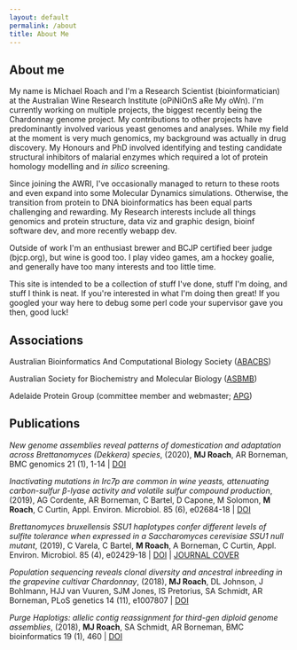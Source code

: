 ```yaml
---
layout: default
permalink: /about
title: About Me
---
```


## About me

My name is Michael Roach and I'm a Research Scientist (bioinformatician) at the Australian Wine Research Institute (oPiNiOnS aRe My oWn).
I'm currently working on multiple projects, the biggest recently being the Chardonnay genome project. 
My contributions to other projects have predominantly involved various yeast genomes and analyses.
While my field at the moment is very much genomics, my background was actually in drug discovery. 
My Honours and PhD involved identifying and testing candidate structural inhibitors of malarial enzymes which required a lot of protein homology modelling and _in silico_ screening.

Since joining the AWRI, I've occasionally managed to return to these roots and even expand into some Molecular Dynamics simulations.
Otherwise, the transition from protein to DNA bioinformatics has been equal parts challenging and rewarding.
My Research interests include all things genomics and protein structure, data viz and graphic design, bioinf software dev, and more recently webapp dev.

Outside of work I'm an enthusiast brewer and BCJP certified beer judge (bjcp.org), but wine is good too.
I play video games, am a hockey goalie, and generally have too many interests and too little time.

This site is intended to be a collection of stuff I've done, stuff I'm doing, and stuff I think is neat. 
If you're interested in what I'm doing then great!
If you googled your way here to debug some perl code your supervisor gave you then, good luck!

## Associations

Australian Bioinformatics And Computational Biology Society ([ABACBS](https://www.abacbs.org))

Australian Society for Biochemistry and Molecular Biology ([ASBMB](https://www.asbmb.org.au))

Adelaide Protein Group (committee member and webmaster; [APG](https://apg.asn.au))
 

## Publications

_New genome assemblies reveal patterns of domestication and adaptation across Brettanomyces (Dekkera) species_,
(2020),
__MJ Roach__, AR Borneman,
BMC genomics 21 (1), 1-14 | 
[DOI](https://doi.org/10.1186/s12864-020-6595-z)

_Inactivating mutations in Irc7p are common in wine yeasts, attenuating carbon-sulfur β-lyase activity and volatile sulfur compound production_,
(2019),
AG Cordente, AR Borneman, C Bartel, D Capone, M Solomon, __M Roach__, C Curtin,
Appl. Environ. Microbiol. 85 (6), e02684-18 | 
[DOI](https://doi.org/10.1128/AEM.02684-18)

_Brettanomyces bruxellensis SSU1 haplotypes confer different levels of sulfite tolerance when expressed in a Saccharomyces cerevisiae SSU1 null mutant_,
(2019),
C Varela, C Bartel, __M Roach__, A Borneman, C Curtin,
Appl. Environ. Microbiol. 85 (4), e02429-18 | 
[DOI](https://doi.org/10.1128/AEM.02429-18) | [JOURNAL COVER](https://aem.asm.org/content/85/4.cover-expansion)

_Population sequencing reveals clonal diversity and ancestral inbreeding in the grapevine cultivar Chardonnay_,
(2018),
__MJ Roach__, DL Johnson, J Bohlmann, HJJ van Vuuren, SJM Jones, IS Pretorius, SA Schmidt, AR Borneman,
PLoS genetics 14 (11), e1007807 | 
[DOI](https://doi.org/10.1371/journal.pgen.1007807)

_Purge Haplotigs: allelic contig reassignment for third-gen diploid genome assemblies_,
(2018),
__MJ Roach__, SA Schmidt, AR Borneman,
BMC bioinformatics 19 (1), 460 | 
[DOI](https://doi.org/10.1186/s12859-018-2485-7)
